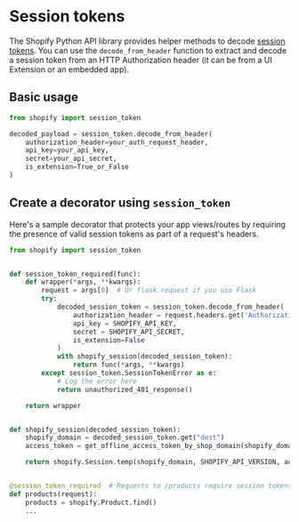# Session tokens

The Shopify Python API library provides helper methods to decode [session tokens](https://shopify.dev/concepts/apps/building-embedded-apps-using-session-tokens). You can use the `decode_from_header` function to extract and decode a session token from an HTTP Authorization header (it can be from a UI Extension or an embedded app).

## Basic usage

```python
from shopify import session_token

decoded_payload = session_token.decode_from_header(
    authorization_header=your_auth_request_header,
    api_key=your_api_key,
    secret=your_api_secret,
    is_extension=True_or_False
)
```

## Create a decorator using `session_token`

Here's a sample decorator that protects your app views/routes by requiring the presence of valid session tokens as part of a request's headers.

```python
from shopify import session_token


def session_token_required(func):
    def wrapper(*args, **kwargs):
        request = args[0]  # Or flask.request if you use Flask
        try:
            decoded_session_token = session_token.decode_from_header(
                authorization_header = request.headers.get('Authorization'),
                api_key = SHOPIFY_API_KEY,
                secret = SHOPIFY_API_SECRET,
                is_extension=False
            )
            with shopify_session(decoded_session_token):
                return func(*args, **kwargs)
        except session_token.SessionTokenError as e:
            # Log the error here
            return unauthorized_401_response()

    return wrapper


def shopify_session(decoded_session_token):
    shopify_domain = decoded_session_token.get("dest")
    access_token = get_offline_access_token_by_shop_domain(shopify_domain)

    return shopify.Session.temp(shopify_domain, SHOPIFY_API_VERSION, access_token)


@session_token_required  # Requests to /products require session tokens
def products(request):
    products = shopify.Product.find()
    ...
```

